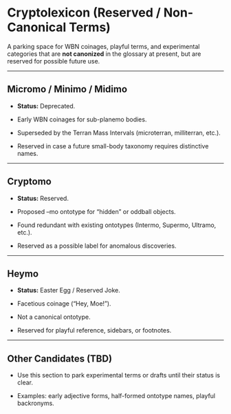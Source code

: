 # Cryptolexicon (Reserved / Non-Canonical Terms)

A parking space for WBN coinages, playful terms, and experimental categories that are **not canonized** in the glossary at present, but are reserved for possible future use.

---

## Micromo / Minimo / Midimo

- **Status:** Deprecated.
    
- Early WBN coinages for sub-planemo bodies.
    
- Superseded by the Terran Mass Intervals (microterran, milliterran, etc.).
    
- Reserved in case a future small-body taxonomy requires distinctive names.
    

---

## Cryptomo

- **Status:** Reserved.
    
- Proposed –mo ontotype for “hidden” or oddball objects.
    
- Found redundant with existing ontotypes (Intermo, Supermo, Ultramo, etc.).
    
- Reserved as a possible label for anomalous discoveries.
    

---

## Heymo

- **Status:** Easter Egg / Reserved Joke.
    
- Facetious coinage (“Hey, Moe!”).
    
- Not a canonical ontotype.
    
- Reserved for playful reference, sidebars, or footnotes.
    

---

## Other Candidates (TBD)

- Use this section to park experimental terms or drafts until their status is clear.
    
- Examples: early adjective forms, half-formed ontotype names, playful backronyms.